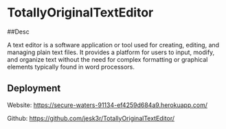 # TotallyOriginalTextEditor

##Desc

A text editor is a software application or tool used for creating, editing, and managing plain text files. 
It provides a platform for users to input, modify, and organize text without the need for complex formatting or graphical elements typically found in word processors.

## Deployment

Website: https://secure-waters-91134-ef4259d684a9.herokuapp.com/

Github: https://github.com/jesk3r/TotallyOriginalTextEditor/

